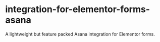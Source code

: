 # integration-for-elementor-forms-asana
A lightweight but feature packed Asana integration for Elementor forms.
